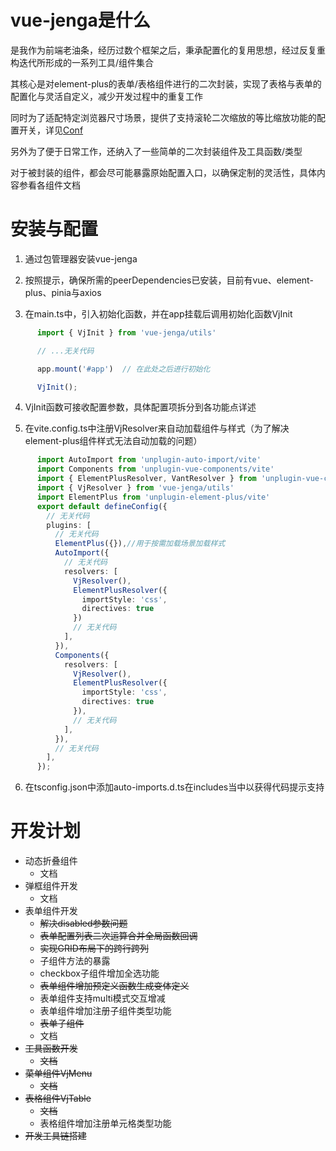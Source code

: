 # vue-jenga是什么

是我作为前端老油条，经历过数个框架之后，秉承配置化的复用思想，经过反复重构迭代所形成的一系列工具/组件集合  

其核心是对element-plus的表单/表格组件进行的二次封装，实现了表格与表单的配置化与灵活自定义，减少开发过程中的重复工作  

同时为了适配特定浏览器尺寸场景，提供了支持滚轮二次缩放的等比缩放功能的配置开关，详见[Conf](/utils/conf)  

另外为了便于日常工作，还纳入了一些简单的二次封装组件及工具函数/类型  

对于被封装的组件，都会尽可能暴露原始配置入口，以确保定制的灵活性，具体内容参看各组件文档    

# 安装与配置

1. 通过包管理器安装vue-jenga  

2. 按照提示，确保所需的peerDependencies已安装，目前有vue、element-plus、pinia与axios    

3. 在main.ts中，引入初始化函数，并在app挂载后调用初始化函数VjInit  

```ts
      import { VjInit } from 'vue-jenga/utils'

      // ...无关代码

      app.mount('#app')  // 在此处之后进行初始化

      VjInit();
```
4. VjInit函数可接收配置参数，具体配置项拆分到各功能点详述  

5. 在vite.config.ts中注册VjResolver来自动加载组件与样式（为了解决element-plus组件样式无法自动加载的问题）

```ts
      import AutoImport from 'unplugin-auto-import/vite'
      import Components from 'unplugin-vue-components/vite'
      import { ElementPlusResolver, VantResolver } from 'unplugin-vue-components/resolvers'
      import { VjResolver } from 'vue-jenga/utils'
      import ElementPlus from 'unplugin-element-plus/vite'
      export default defineConfig({
        // 无关代码
        plugins: [
          // 无关代码
          ElementPlus({}),//用于按需加载场景加载样式
          AutoImport({
            // 无关代码
            resolvers: [
              VjResolver(),
              ElementPlusResolver({
                importStyle: 'css',
                directives: true
              })
              // 无关代码
            ],
          }),
          Components({
            resolvers: [
              VjResolver(),
              ElementPlusResolver({
                importStyle: 'css',
                directives: true
              }), 
              // 无关代码
            ],
          }),
          // 无关代码
        ],
      });
```

6. 在tsconfig.json中添加auto-imports.d.ts在includes当中以获得代码提示支持

# 开发计划  

+ 动态折叠组件
  + 文档
+ 弹框组件开发
  + 文档
+ 表单组件开发
  + ~~解决disabled参数问题~~
  + ~~表单配置列表二次运算合并全局函数回调~~
  + ~~实现GRID布局下的跨行跨列~~
  + 子组件方法的暴露
  + checkbox子组件增加全选功能
  + ~~表单组件增加预定义函数生成变体定义~~
  + 表单组件支持multi模式交互增减
  + 表单组件增加注册子组件类型功能
  + ~~表单子组件~~
  + 文档
+ ~~工具函数开发~~
  + ~~文档~~
+ ~~菜单组件VjMenu~~
  + ~~文档~~
+ ~~表格组件VjTable~~
  + ~~文档~~
  + 表格组件增加注册单元格类型功能
+ ~~开发工具链搭建~~
